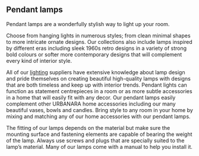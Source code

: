 ## Pendant lamps

Pendant lamps are a wonderfully stylish way to light up your room.

Choose from hanging lights in numerous styles; from clean minimal shapes to more intricate ornate designs. Our collections also include lamps inspired by different eras including sleek 1960s retro designs in a variety of strong bold colours or softer more contemporary designs that will complement every kind of interior style.

All of our [lighting](https://www.urbanara.co.uk/lighting) suppliers have extensive knowledge about lamp design and pride themselves on creating beautiful high-quality lamps with designs that are both timeless and keep up with interior trends. Pendant lights can function as statement centrepieces in a room or as more subtle accessories in a home that will easily fit with any decor. Our pendant lamps easily complement other URBANARA home accessories including our many beautiful vases, bowls and candles. Bring style to any room in your home by mixing and matching any of our home accessories with our pendant lamps.

The fitting of our lamps depends on the material but make sure the mounting surface and fastening elements are capable of bearing the weight of the lamp. Always use screws and plugs that are specially suited to the lamp’s material. Many of our lamps come with a manual to help you install it.
